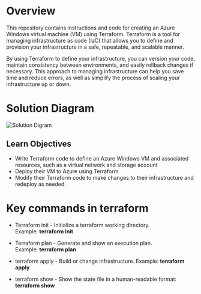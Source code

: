 
# Overview

This repository contains instructions and code for creating an Azure Windows virtual machine (VM) using Terraform. Terraform is a tool for managing infrastructure as code (IaC) that allows you to define and provision your infrastructure in a safe, repeatable, and scalable manner.

By using Terraform to define your infrastructure, you can version your code, maintain consistency between environments, and easily rollback changes if necessary. This approach to managing infrastructure can help you save time and reduce errors, as well as simplify the process of scaling your infrastructure up or down.

# Solution Diagram

![Solution Digram](https://user-images.githubusercontent.com/68106560/236700041-7f0cacbf-da91-4c86-adf6-fd300275f345.png)

## Learn Objectives

* Write Terraform code to define an Azure Windows VM and associated resources, such as a virtual network and storage account
* Deploy their VM to Azure using Terraform
* Modify their Terraform code to make changes to their infrastructure and redeploy as needed.

# Key commands in terraform 

* Terraform init - Initialize a terraform working directory. Example: **terraform init**

* Terraform plan - Generate and show an execution plan. Example: **terraform plan**

* terraform apply - Build or change infrastructure. Example: **terraform apply**

* terraform show - Show the state file in a human-readable format: **terraform show**
